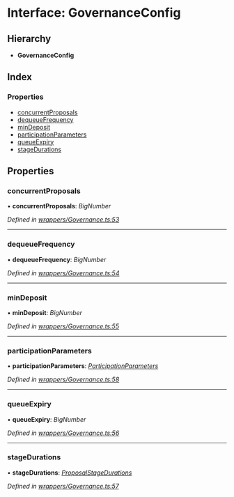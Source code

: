 # Interface: GovernanceConfig

## Hierarchy

* **GovernanceConfig**

## Index

### Properties

* [concurrentProposals](_wrappers_governance_.governanceconfig.md#concurrentproposals)
* [dequeueFrequency](_wrappers_governance_.governanceconfig.md#dequeuefrequency)
* [minDeposit](_wrappers_governance_.governanceconfig.md#mindeposit)
* [participationParameters](_wrappers_governance_.governanceconfig.md#participationparameters)
* [queueExpiry](_wrappers_governance_.governanceconfig.md#queueexpiry)
* [stageDurations](_wrappers_governance_.governanceconfig.md#stagedurations)

## Properties

###  concurrentProposals

• **concurrentProposals**: *BigNumber*

*Defined in [wrappers/Governance.ts:53](https://github.com/celo-org/celo-monorepo/blob/master/packages/sdk/contractkit/src/wrappers/Governance.ts#L53)*

___

###  dequeueFrequency

• **dequeueFrequency**: *BigNumber*

*Defined in [wrappers/Governance.ts:54](https://github.com/celo-org/celo-monorepo/blob/master/packages/sdk/contractkit/src/wrappers/Governance.ts#L54)*

___

###  minDeposit

• **minDeposit**: *BigNumber*

*Defined in [wrappers/Governance.ts:55](https://github.com/celo-org/celo-monorepo/blob/master/packages/sdk/contractkit/src/wrappers/Governance.ts#L55)*

___

###  participationParameters

• **participationParameters**: *[ParticipationParameters](_wrappers_governance_.participationparameters.md)*

*Defined in [wrappers/Governance.ts:58](https://github.com/celo-org/celo-monorepo/blob/master/packages/sdk/contractkit/src/wrappers/Governance.ts#L58)*

___

###  queueExpiry

• **queueExpiry**: *BigNumber*

*Defined in [wrappers/Governance.ts:56](https://github.com/celo-org/celo-monorepo/blob/master/packages/sdk/contractkit/src/wrappers/Governance.ts#L56)*

___

###  stageDurations

• **stageDurations**: *[ProposalStageDurations](_wrappers_governance_.proposalstagedurations.md)*

*Defined in [wrappers/Governance.ts:57](https://github.com/celo-org/celo-monorepo/blob/master/packages/sdk/contractkit/src/wrappers/Governance.ts#L57)*
